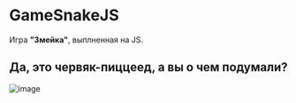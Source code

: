 # GameSnakeJS

Игра **"Змейка"**, выплненная на JS.

## Да, это червяк-пиццеед, а вы о чем подумали?

![image](https://user-images.githubusercontent.com/78955311/212533088-9b3540e5-6162-47e3-ac73-aedb3de41b7f.png)
